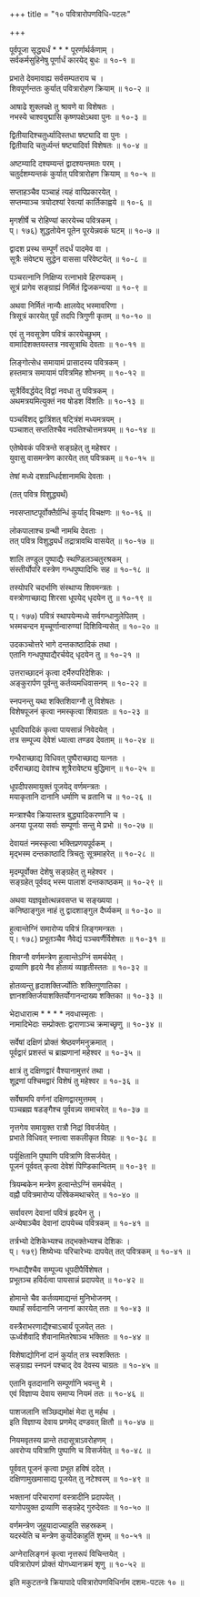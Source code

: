 +++
title = "१० पवित्रारोपणविधि-पटलः"

+++
  
पूर्वपूजा सृद्ध्यर्धं * * * पूरर्णार्थर्कणाम् ।  
सर्वकर्मसुहिनेषु पूर्णार्धं कारयेद् बुधः ॥ १०-१ ॥  
  
प्रभाते देवमावाह्य सर्वसम्पतराय च ।  
शिवपूर्णन्ततः कुर्यात् पवित्रारोहण क्रियाम् ॥ १०-२ ॥  
  
आषाढे शुक्लपक्षे तु श्रावणे वा विशेषतः ।  
नभस्ये चाश्वयुद्मासि कृष्णपक्षेऽथवा पुनः ॥ १०-३ ॥  
  
द्वितीयादिश्चतुर्ध्यादिस्तधा षष्ट्यादि वा पुनः ।  
द्वितीयादि चतुर्ध्यन्तं षष्ट्यादिर्वा विशेषतः ॥ १०-४ ॥  
  
अष्टम्यादि दश्यम्यन्तं द्वादश्यन्तमतः परम् ।  
चतुर्दशम्यन्तकं कुर्यात् पवित्रारोहण क्रियाम् ॥ १०-५ ॥  
  
सप्ताहञ्चैव पञ्चाहं त्यहं वापिप्रकारयेत् ।  
सप्तम्याञ्च त्रयोदश्यां रेवत्यां कार्तिकाह्वये ॥ १०-६ ॥  
  
मृगशीर्षे च रोहिण्यां कारयेच्च पवित्रकम् ।  
प्। १७६) शुद्धतोयेन पूतेन पूरयेन्नवकं घटम् ॥ १०-७ ॥  
  
द्वादश प्रस्थ सम्पूर्णं तदर्धं पादमेव वा ।  
सूत्रैः संवेष्ट्य सुद्धेन वाससा परिवेष्टयेत् ॥ १०-८ ॥  
  
पञ्चरत्नानि निक्षिप्य रत्नाभावे हिरण्यकम् ।  
सूत्रं प्रागेव सङ्ग्राह्यं निर्मितं द्विजकन्यया ॥ १०-९ ॥  
  
अथवा निर्मितं नान्यैः क्षालयेद् भस्मावरिणा ।  
त्रिसूत्रं कारयेत् पूर्वं तदपि त्रिगुणी कृतम् ॥ १०-१० ॥  
  
एवं तु नवसूत्रेण पवित्रं कारयेच्छुभम् ।  
वामादिशक्तयस्तत्र नवसूत्राथि देवताः ॥ १०-११ ॥  
  
लिङ्गोत्सेध समायामं प्रासादस्य पवित्रकम् ।  
हस्तमात्र समायामं पवित्रमिह शोभनम् ॥ १०-१२ ॥  
  
सूत्रैर्विवर्द्धयेद् विद्वां नवधा तु पवित्रकम् ।  
अथमत्रयमित्युक्तं नव षोडश विंशतिः ॥ १०-१३ ॥  
  
पञ्चविंशद् द्वात्रिंशत् षट्त्रिंशं मध्यमत्रयम् ।  
पञ्चाशत् सप्ततिश्चैव नवतिश्चोत्तमत्रयम् ॥ १०-१४ ॥  
  
एतेष्वेवकं पवित्रन्ते सङ्ग्रहेत् तु महेश्वर ।  
युवासु वासमन्त्रेण कारयेत् तत् पवित्रकम् ॥ १०-१५ ॥  
  
तेषां मध्ये दशग्रन्धिर्दशानामथि देवताः ।  
  
(तत् पवित्र विशुद्ध्यर्थं)  
  
नवसप्ताष्टपूर्वोक्तैर्ग्रन्धिं कुर्याद् विचक्षणः ॥ १०-१६ ॥  
  
लोकपालाश्च ग्रन्थी नामथि देवताः ।  
तत् पवित्र विशुद्ध्यर्धं तद्रात्रावथि वासयेत् ॥ १०-१७ ॥  
  
शालि तण्डुल पुष्पाद्यैः स्थण्डिलञ्चतुरश्रकम् ।  
संस्तीर्योपरि वस्त्रेण गन्धपुष्पादिभिः सह ॥ १०-१८ ॥  
  
तस्योपरि चदर्भाणि संस्थाप्य शिवमन्त्रतः ।  
वस्त्रोणाच्छाद्य शिरसा धूपयेद् धृदयेन तु ॥ १०-१९ ॥  
  
प्। १७७) पवित्रं स्थापयेन्मध्ये सर्वगन्धानुलेपितम् ।  
भस्मचन्दन मृच्चूर्णान्वारुण्यां दिशिविन्यसेत् ॥ १०-२० ॥  
  
उदकञ्चोत्तरे भागे दन्तकाष्ठादिकं तथा ।  
एतानि गन्धपुष्पाद्यैरर्चयेद् धृदयेन तु ॥ १०-२१ ॥  
  
उत्तराच्छादनं कृत्वा दर्भैरुपरिदेशिकः ।  
अङ्कुरार्पण पूर्वन्तु कर्तव्यमधिवासनम् ॥ १०-२२ ॥  
  
स्नपनन्तु यथा शक्तिशिवाग्नौ तु विशेषतः ।  
विशेषपूजनं कृत्वा नमस्कृत्वा शिवाग्रतः ॥ १०-२३ ॥  
  
धूपदिपादिकं कृत्वा पायसान्नं निवेदयेत् ।  
तत्र सम्पूज्य देवेशं ध्यात्वा तण्डव देवताम् ॥ १०-२४ ॥  
  
गन्धैराच्छाद्य विधिवत् पुष्पैराच्छाद्य यत्नतः ।  
दर्भैराच्छाद्य देवांश्च शूत्रैरावेष्ट्य बुद्धिमान् ॥ १०-२५ ॥  
  
धूपदीपसमायुक्तं पूजयेद् वर्णमन्त्रतः ।  
मयाकृतानि दानानि धर्माणि च व्रतानि च ॥ १०-२६ ॥  
  
मन्त्राश्चैव क्रियास्तत्र बुद्ध्यादिकरणानि च ।  
अनया पूजया सर्वाः सम्पूर्णाः सन्तु मे प्रभो ॥ १०-२७ ॥  
  
देवायतं नमस्कृत्वा भक्तिप्रणयपूर्वकम् ।  
मृद्भस्म दन्तकाष्ठादि त्रिचतुः सूत्रमाहरेत् ॥ १०-२८ ॥  
  
मृदम्पूर्वोक्त देशेषु सङ्ग्रहेत् तु महेश्वर ।  
सङ्ग्रहेत् पूर्ववद् भस्म पालाशं दन्तकाष्ठकम् ॥ १०-२९ ॥  
  
अथवा यज्ञवृक्षोत्थन्नवसप्त च सङ्ख्यया ।  
कनिष्ठाङ्गुल नाहं तु द्वादशाङ्गुल दैर्घ्यकम् ॥ १०-३० ॥  
  
हुत्वान्तेग्निं समारोप्य पवित्रं लिङ्गमन्त्रतः ।  
प्। १७८) प्रभूतञ्चैव नैवेद्यं पञ्चवर्णैर्विशेषतः ॥ १०-३१ ॥  
  
शिवग्नौ वर्णमन्त्रेण हुत्वान्तेऽग्निं समर्चयेत् ।  
द्रव्याणि हृदये नैव होतव्यं व्याहृतीस्ततः ॥ १०-३२ ॥  
  
होतव्यन्तु हृदाशक्तिर्ज्योतिः शक्तिगुणातिका ।  
ज्ञानशक्तिर्जयाशक्तिर्योगानन्दाख्य शक्तिका ॥ १०-३३ ॥  
  
भेदाधारात्म * * * * नवधास्मृताः ।  
नामादिभेदाः सम्प्रोक्ताः द्वाराणाञ्च क्रमाच्छृणु ॥ १०-३४ ॥  
  
सर्वेषां दक्षिणं प्रोक्तं श्रेष्ठवर्णमनुक्रमात् ।  
पूर्वद्वारं प्रशस्तं च ब्राह्मणानां महेश्वर ॥ १०-३५ ॥  
  
क्षात्रं तु दक्षिणद्वारं वैश्यानामुत्तरं तथा ।  
शूद्रणां पश्चिमद्वारं विशेषं तु महेश्वर ॥ १०-३६ ॥  
  
सर्वेषामपि वर्णनां दक्षिणद्वारमुत्तमम् ।  
पञ्चब्रह्म षडङ्गैश्च पूर्ववन्न्य समाचरेत् ॥ १०-३७ ॥  
  
नृत्तगेय समायुक्त रात्रौ निद्रां विवर्जयेत् ।  
प्रभाते विधिवत् स्नात्वा सकलीकृत विग्रहः ॥ १०-३८ ॥  
  
पर्यूक्षितानि पुष्पाणि पवित्राणि विसर्जयेत् ।  
पूजनं पूर्ववत् कृत्वा देवेशं पिण्डिकान्वितम् ॥ १०-३९ ॥  
  
त्रियम्बकेन मन्त्रेण हुत्वान्तेऽग्निं समर्चयेत् ।  
वह्नौ पवित्रमारोप्य परिषेकमथाचरेत् ॥ १०-४० ॥  
  
सर्वावरण देवानां पवित्रं हृदयेन तु ।  
अन्येषाञ्चैव देवानां दापयेच्च पवित्रकम् ॥ १०-४१ ॥  
  
तर्त्रभ्यो देशिकेभ्यश्च तद्भक्तेभ्यश्च देशिकः ।  
प्। १७९) शिष्येभ्यः परिचारेभ्यः दापयेत् तत् पवित्रकम् ॥ १०-४१ ॥  
  
गन्धाद्यैश्चैव सम्पूज्य धूपदीपैर्विशेषत ।  
प्रभूतञ्च हविर्दत्वा पायसान्नं प्रदापयेत् ॥ १०-४२ ॥  
  
होमान्ते चैव कर्तव्यमाद्यन्तं मुनिभोजनम् ।  
यथार्हं सर्वदानानि जनानां कारयेत् ततः ॥ १०-४३ ॥  
  
वस्त्रैराभरणाद्यैश्चाऽचार्यं पूजयेत् ततः ।  
ऊर्ध्वशैवादि शैवानामितरेषाञ्च भक्तितः ॥ १०-४४ ॥  
  
विशेषाद्योगिनां दानं कुर्यात् तत्र स्वशक्तितः ।  
सङ्ग्राह्य स्नपनं पश्चाद् देव देवस्य चाग्रतः ॥ १०-४५ ॥  
  
एतानि वृतदानानि सम्पूर्णानि भवन्तु मे ।  
एवं विज्ञाप्य देवाय समाप्य नियमं ततः ॥ १०-४६ ॥  
  
पाशजलानि सञ्छिद्यमोक्षं मेदा तु मर्हथ ।  
इति विज्ञाप्य देवाय प्रणमेद् दण्डवत् क्षितौ ॥ १०-४७ ॥  
  
नियमवृतस्य प्रान्ते तदासूत्राऽवरोहणम् ।  
अवरोप्य पवित्राणि पुष्पाणि च विसर्जयेत् ॥ १०-४८ ॥  
  
पूर्ववत् पूजनं कृत्वा प्रभूत हविषं ददेत् ।  
दक्षिणामुखमासाद्य पूजयेत् तु नटेश्वरम् ॥ १०-४९ ॥  
  
भक्तानां परिचाराणां वस्त्रादीनि प्रदापयेत् ।  
यागोपयुक्त द्रव्याणि सङ्ग्रहेद् गुरुदेवतः ॥ १०-५० ॥  
  
वर्णमन्त्रेण जुहुयादाज्याहुति सहस्रकम् ।  
यदस्येति च मन्त्रेण कुर्यादेकाहुतिं शुभम् ॥ १०-५१ ॥  
  
अग्नेरालिङ्गनं कृत्वा नृत्तरूपं विचिन्तयेत् ।  
पवित्रारोपणं प्रोक्तं योगध्यानक्रमं शृणु ॥ १०-५२ ॥  
  
  
इति मकुटतन्त्रे क्रियापादे पवित्रारोपणविधिर्नाम दशमः-पटलः १० ॥  